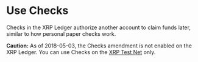 # Use Checks

Checks in the XRP Ledger authorize another account to claim funds later, similar to how personal paper checks work.

**Caution:** As of 2018-05-03, the Checks amendment is not enabled on the XRP Ledger. You can use Checks on the [XRP Test Net](TODO:link) only.
